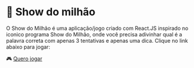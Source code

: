 # 🔗 Show do milhão

O Show do Milhão é uma aplicação/jogo criado com React.JS inspirado no iconico programa Show do Milhão, onde você precisa adivinhar qual é a palavra correta com apenas 3 tentativas e apenas uma dica. Clique no link abaixo para jogar:

🎮 [Quero jogar](https://showdomilhao-eumatheusmoura.vercel.app/)


